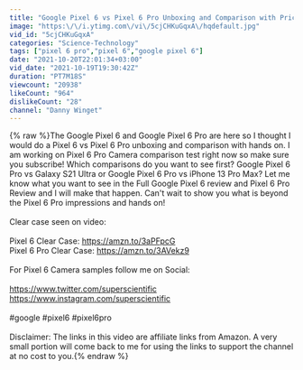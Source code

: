 ```yaml
---
title: "Google Pixel 6 vs Pixel 6 Pro Unboxing and Comparison with Pricing!"
image: "https:\/\/i.ytimg.com\/vi\/5cjCHKuGqxA\/hqdefault.jpg"
vid_id: "5cjCHKuGqxA"
categories: "Science-Technology"
tags: ["pixel 6 pro","pixel 6","google pixel 6"]
date: "2021-10-20T22:01:34+03:00"
vid_date: "2021-10-19T19:30:42Z"
duration: "PT7M18S"
viewcount: "20938"
likeCount: "964"
dislikeCount: "28"
channel: "Danny Winget"
---
```

{% raw %}The Google Pixel 6 and Google Pixel 6 Pro are here so I thought I would do a Pixel 6 vs Pixel 6 Pro unboxing and comparison with hands on.  I am working on Pixel 6 Pro Camera comparison test right now so make sure you subscribe! Which comparisons do you want to see first? Google Pixel 6 Pro vs Galaxy S21 Ultra or Google Pixel 6 Pro vs iPhone 13 Pro Max? Let me know what you want to see in the Full Google Pixel 6 review and Pixel 6 Pro Review and I will make that happen. Can't wait to show you what is beyond the Pixel 6 Pro impressions and hands on!<br /><br />Clear case seen on video:<br /><br />Pixel 6 Clear Case: <a rel="nofollow" target="blank" href="https://amzn.to/3aPFpcG">https://amzn.to/3aPFpcG</a><br />Pixel 6 Pro Clear Case: <a rel="nofollow" target="blank" href="https://amzn.to/3AVekz9">https://amzn.to/3AVekz9</a><br /><br />For Pixel 6 Camera samples follow me on Social:<br /><br /><a rel="nofollow" target="blank" href="https://www.twitter.com/superscientific">https://www.twitter.com/superscientific</a><br /><a rel="nofollow" target="blank" href="https://www.instagram.com/superscientific">https://www.instagram.com/superscientific</a><br /><br />#google #pixel6 #pixel6pro<br /><br />Disclaimer: The links in this video are affiliate links from Amazon. A very small portion will come back to me for using the links to support the channel at no cost to you.{% endraw %}
